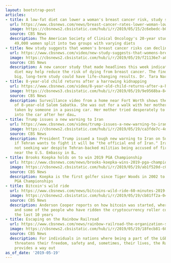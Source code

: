 ```yaml
---
layout: bootstrap-post
articles:
- title: A low-fat diet can lower a woman's breast cancer risk, study suggests
  url: https://www.cbsnews.com/news/breast-cancer-rates-lower-woman-low-fat-diet-study-american-society-of-clinical-oncology/
  image: https://cbsnews2.cbsistatic.com/hub/i/r/2019/05/15/2c6ebedc-b060-4a5b-be31-6279ee356819/thumbnail/1200x630/decdf98875cca29ca1be14e2bcb34894/cbsn-fusion-low-fat-diet-can-lower-risk-of-death-breast-cancer-women-research-thumbnail-1851110-640x360.jpg
  source: CBS News
  description: The American Society of Clinical Oncology's 20-year study looked at
    49,000 women split into two groups with varying diets
- title: New study suggests that women's breast cancer risks can decline by diet
  url: https://www.cbsnews.com/video/new-study-suggests-that-womens-breast-cancer-risks-can-decline-by-diet/
  image: https://cbsnews2.cbsistatic.com/hub/i/r/2019/05/19/f21136e7-a8da-4951-a0a9-0968b84620e4/thumbnail/1200x630/40a91453a41ec509896a0cb01e283833/0519-en-cancerdiet-narula-1853663-640x360.jpg
  source: CBS News
  description: A new cancer study that made headlines this week indicates that a low-fat
    diet may help reduce the risk of dying from breast cancer. The findings of their
    big, long-term study could have life-changing results. Dr. Tara Narula reports.
- title: 8-year-old child returns after a harrowing kidnapping
  url: https://www.cbsnews.com/video/8-year-old-child-returns-after-a-harrowing-kidnapping/
  image: https://cbsnews3.cbsistatic.com/hub/i/r/2019/05/19/9e9568ba-8479-4159-9037-222f985d7152/thumbnail/1200x630/603a13e1dd236c8a61c562681b6af67c/0519-en-kidnapping-lenghi-1853654-640x360.jpg
  source: CBS News
  description: Surveillance video from a home near Fort Worth shows the kidnapping
    of 8-year-old Salem Sabatka. She was out for a walk with her mother when she was
    taken by someone in a passing car. Her mother tried desperately to hold on, jumping
    into the car after her dau…
- title: Trump issues a new warning to Iran
  url: https://www.cbsnews.com/video/trump-issues-a-new-warning-to-iran/
  image: https://cbsnews2.cbsistatic.com/hub/i/r/2019/05/19/ca3fde7c-4dd5-46f4-9a89-26d2314adcdd/thumbnail/1200x630/66703c75e647a3c54e9927fd4c4565af/0519-en-iran-saberi-1853649-640x360.jpg
  source: CBS News
  description: President Trump issued a tough new warning to Iran on Sunday, suggesting
    if Tehran wants to fight it will be "the official end of Iran." Iran says it is
    not seeking war despite Tehran-backed militias being accused of firing a rocket
    near the U.S. Embassy in B…
- title: Brooks Koepka holds on to win 2019 PGA Championship
  url: https://www.cbsnews.com/news/brooks-koepka-wins-2019-pga-championship-defeating-dustin-johnson-bethpage-black-course-today-2019-05-19/
  image: https://cbsnews2.cbsistatic.com/hub/i/r/2019/05/19/ab1f520d-c0ef-417c-bf78-72d841e9952f/thumbnail/1200x630/875e9bfb816067549680ebd3f8ba6c46/rtx6vpuh.jpg
  source: CBS News
  description: Koepka is the first golfer since Tiger Woods in 2002 to win back-to-back
    PGA Championships
- title: Bitcoin's wild ride
  url: https://www.cbsnews.com/news/bitcoins-wild-ride-60-minutes-2019-05-19/
  image: https://cbsnews2.cbsistatic.com/hub/i/r/2019/05/19/cb81ff2a-041b-445c-b6e8-2bacec4612a3/thumbnail/1200x630/057859fd22532064fa824e72e7db8899/bitcoinarticle.jpg
  source: CBS News
  description: Anderson Cooper reports on how bitcoin was started, where it may go
    and some of the people who have ridden the cryptocurrency roller coaster over
    the last 10 years
- title: Escaping on the Rainbow Railroad
  url: https://www.cbsnews.com/news/rainbow-railroad-the-organization-saving-lgbt-citizens-from-hostile-governments-60-minutes-2019-05-19/
  image: https://cbsnews2.cbsistatic.com/hub/i/r/2019/05/19/18fecb81-609f-4138-815b-9def6d7fe871/thumbnail/1200x630/40c2ed3b2cb4ae69a16dac31eca95e52/rainbowrailroadarticle.jpg
  source: CBS News
  description: For individuals in nations where being a part of the LGBT community
    threatens their freedom, safety and, sometimes, their lives, the Rainbow Railroad
    provides a way out
as_of_date: '2019-05-19'
---
```


